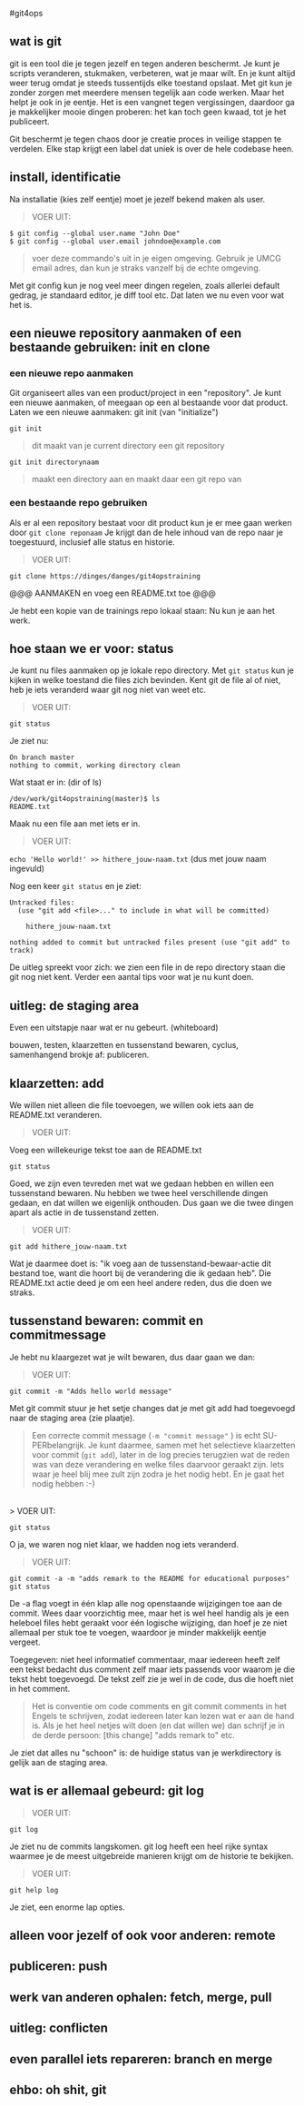 #git4ops
## wat is git
git is een tool die je tegen jezelf en tegen anderen beschermt. Je kunt je scripts veranderen, stukmaken, verbeteren, wat je maar wilt. En je kunt altijd weer terug omdat je steeds tussentijds elke toestand opslaat. Met git kun je zonder zorgen met meerdere mensen tegelijk aan code werken. Maar het helpt je ook in je eentje. Het is een vangnet tegen vergissingen, daardoor ga je makkelijker mooie dingen proberen: het kan toch geen kwaad, tot je het publiceert.

Git beschermt je tegen chaos door je creatie proces in veilige stappen te verdelen. Elke stap krijgt een label dat uniek is over de hele codebase heen.

## install, identificatie
Na installatie (kies zelf eentje) moet je jezelf bekend maken als user.

>VOER UIT:

```
$ git config --global user.name "John Doe"
$ git config --global user.email johndoe@example.com
```
> voer deze commando's uit in je eigen omgeving. Gebruik je UMCG email adres, dan kun je straks vanzelf bij de echte omgeving.

Met git config kun je nog veel meer dingen regelen, zoals allerlei default gedrag, je standaard editor, je diff tool etc. Dat laten we nu even voor wat het is.
   
## een nieuwe repository aanmaken of een bestaande gebruiken: init en clone
### een nieuwe repo aanmaken
Git organiseert alles van een product/project in een "repository". Je kunt een nieuwe aanmaken, of meegaan op een al bestaande voor dat product.
Laten we een nieuwe aanmaken: git init (van "initialize")

``` 
git init 
```
> dit maakt van je current directory een git repository

```
git init directorynaam
```
> maakt een directory aan en maakt daar een git repo van 

### een bestaande repo gebruiken
Als er al een repository bestaat voor dit product kun je er mee gaan werken door ``` git clone reponaam ```
Je krijgt dan de hele inhoud van de repo naar je toegestuurd, inclusief alle status en historie. 

>VOER UIT:

``` git clone https://dinges/danges/git4opstraining ```

@@@ AANMAKEN en voeg een README.txt toe @@@

Je hebt een kopie van de trainings repo lokaal staan: Nu kun je aan het werk.


## hoe staan we er voor: status
Je kunt nu files aanmaken op je lokale repo directory. Met ``` git status ``` kun je kijken in welke toestand die files zich bevinden. Kent git de file al of niet, heb je iets veranderd waar git nog niet van weet etc. 
> VOER UIT:

``` git status ```

Je ziet nu:

``` 
On branch master
nothing to commit, working directory clean
```
Wat staat er in:  (dir of ls)

```
/dev/work/git4opstraining(master)$ ls
README.txt
```

Maak nu een file aan met iets er in.  
>VOER UIT:

``` echo 'Hello world!' >> hithere_jouw-naam.txt ``` (dus met jouw naam ingevuld)

Nog een keer ``` git status ```   en je ziet:

``` On branch master
Untracked files:
  (use "git add <file>..." to include in what will be committed)

	hithere_jouw-naam.txt

nothing added to commit but untracked files present (use "git add" to track)

```
De uitleg spreekt voor zich: we zien een file in de repo directory staan die git nog niet kent. Verder een aantal tips voor wat je nu kunt doen. 

## uitleg: de staging area
Even een uitstapje naar wat er nu gebeurt. (whiteboard)

bouwen, testen, klaarzetten en tussenstand bewaren, cyclus, samenhangend brokje af: publiceren.



## klaarzetten: add
We willen niet alleen die file toevoegen, we willen ook iets aan de README.txt veranderen. 
>VOER UIT:

Voeg een willekeurige tekst toe aan de README.txt

```git status```

Goed, we zijn even tevreden met wat we gedaan hebben en willen een tussenstand bewaren. Nu hebben we twee heel verschillende dingen gedaan, en dat willen we eigenlijk onthouden. Dus gaan we die twee dingen apart als actie in de tussenstand zetten.

>VOER UIT:

``` git add hithere_jouw-naam.txt ```

Wat je daarmee doet is: "ik voeg aan de tussenstand-bewaar-actie dit bestand toe, want die hoort bij de verandering die ik gedaan heb". Die README.txt actie deed je om een heel andere reden, dus die doen we straks. 

## tussenstand bewaren: commit en commitmessage
Je hebt nu klaargezet wat je wilt bewaren, dus daar gaan we dan:

>VOER UIT:

``` git commit -m "Adds hello world message" ```

Met git commit stuur je het setje changes dat je met git add had toegevoegd naar de staging area (zie plaatje). 
> Een correcte commit message (``` -m "commit message" ``` ) is echt SU-PERbelangrijk. Je kunt daarmee, samen met het selectieve klaarzetten voor commit (```git add```), later in de log precies terugzien wat de reden was van deze verandering en welke files daarvoor geraakt zijn. Iets waar je heel blij mee zult zijn zodra je het nodig hebt. En je gaat het nodig hebben :-)

<br/>
> VOER UIT:

```git status```

O ja, we waren nog niet klaar, we hadden nog iets veranderd. 
>VOER UIT:

```
git commit -a -m "adds remark to the README for educational purposes"
git status
```

De -a flag voegt in één klap alle nog openstaande wijzigingen toe aan de commit. Wees daar voorzichtig mee, maar het is wel heel handig als je een heleboel files hebt geraakt voor één logische wijziging, dan hoef je ze niet allemaal per stuk toe te voegen, waardoor je minder makkelijk eentje vergeet. 

Toegegeven: niet heel informatief commentaar, maar iedereen heeft zelf een tekst bedacht dus comment zelf maar iets passends voor waarom je die tekst hebt toegevoegd. De tekst zelf zie je wel in de code, dus die hoeft niet in het comment.

>Het is conventie om code comments en git commit comments in het Engels te schrijven, zodat iedereen later kan lezen wat er aan de hand is. Als je het heel netjes wilt doen (en dat willen we) dan schrijf je in de derde persoon: [this change] "adds remark to" etc.

Je ziet dat alles nu "schoon" is: de huidige status van je werkdirectory is gelijk aan de staging area. 


## wat is er allemaal gebeurd: git log
>VOER UIT:

``` git log ```

Je ziet nu de commits langskomen. git log heeft een heel rijke syntax waarmee je de meest uitgebreide manieren krijgt om de historie te bekijken. 
>VOER UIT:

``` git help log ```

Je ziet, een enorme lap opties. 


## alleen voor jezelf of ook voor anderen: remote
## publiceren: push
## werk van anderen ophalen: fetch, merge, pull
## uitleg: conflicten
## even parallel iets repareren: branch en merge
## ehbo: oh shit, git

